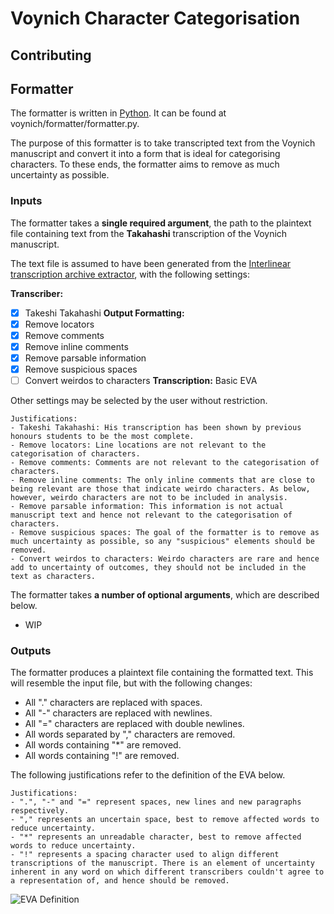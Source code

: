 # Voynich Character Categorisation
## Contributing

## Formatter

The formatter is written in [Python](https://www.python.org/). It can be found at voynich/formatter/formatter.py.

The purpose of this formatter is to take transcripted text from the Voynich manuscript and convert it into a form that is ideal for categorising characters. To these ends, the formatter aims to remove as much uncertainty as possible.

 ### Inputs

The formatter takes a **single required argument**, the path to the plaintext file containing text from the **Takahashi** transcription of the Voynich manuscript.

The text file is assumed to have been generated from the [Interlinear transcription archive extractor](http://voynich.freie-literatur.de/index.php?show=extractor), with the following settings:

**Transcriber:**
- [x] Takeshi Takahashi
**Output Formatting:**
- [x] Remove locators
- [x] Remove comments
- [x] Remove inline comments
- [x] Remove parsable information
- [x] Remove suspicious spaces
- [ ] Convert weirdos to characters
**Transcription:** Basic EVA 

Other settings may be selected by the user without restriction.

    Justifications:
    - Takeshi Takahashi: His transcription has been shown by previous honours students to be the most complete.
    - Remove locators: Line locations are not relevant to the categorisation of characters.
    - Remove comments: Comments are not relevant to the categorisation of characters.
    - Remove inline comments: The only inline comments that are close to being relevant are those that indicate weirdo characters. As below, however, weirdo characters are not to be included in analysis.
    - Remove parsable information: This information is not actual manuscript text and hence not relevant to the categorisation of characters.
    - Remove suspicious spaces: The goal of the formatter is to remove as much uncertainty as possible, so any "suspicious" elements should be removed.
    - Convert weirdos to characters: Weirdo characters are rare and hence add to uncertainty of outcomes, they should not be included in the text as characters.

The formatter takes **a number of optional arguments**, which are described below.
- WIP

### Outputs
The formatter produces a plaintext file containing the formatted text. This will resemble the input file, but with the following changes:
- All "." characters are replaced with spaces.
- All "-" characters are replaced with newlines.
- All "=" characters are replaced with double newlines.
- All words separated by "," characters are removed.
- All words containing "*" are removed.
- All words containing "!" are removed.

The following justifications refer to the definition of the EVA below.

    Justifications: 
    - ".", "-" and "=" represent spaces, new lines and new paragraphs respectively.
    - "," represents an uncertain space, best to remove affected words to reduce uncertainty.
    - "*" represents an unreadable character, best to remove affected words to reduce uncertainty.
    - "!" represents a spacing character used to align different transcriptions of the manuscript. There is an element of uncertainty inherent in any word on which different transcribers couldn't agree to a representation of, and hence should be removed.

![EVA Definition](http://www.voynich.nu/img/extra/eva01.gif)